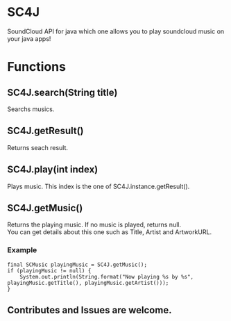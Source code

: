 # SC4J
 SoundCloud API for java which one allows you to play soundcloud music on your java apps!
# Functions
 ## SC4J.search(String title)  
 Searchs musics.   
 ## SC4J.getResult()  
 Returns seach result.  
 ## SC4J.play(int index)  
 Plays music. This index is the one of SC4J.instance.getResult().
 ## SC4J.getMusic()  
 Returns the playing music. If no music is played, returns null.  
 You can get details about this one such as Title, Artist and ArtworkURL.  
 ### Example  
    final SCMusic playingMusic = SC4J.getMusic();  
    if (playingMusic != null) {  
        System.out.println(String.format("Now playing %s by %s", playingMusic.getTitle(), playingMusic.getArtist()));  
    }  
## Contributes and Issues are welcome.  
